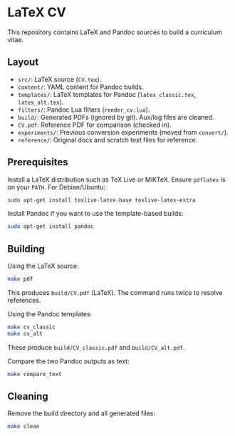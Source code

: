 # LaTeX CV

This repository contains LaTeX and Pandoc sources to build a curriculum vitae.

## Layout

- `src/`: LaTeX source (`CV.tex`).
- `content/`: YAML content for Pandoc builds.
- `templates/`: LaTeX templates for Pandoc (`latex_classic.tex`, `latex_alt.tex`).
- `filters/`: Pandoc Lua filters (`render_cv.lua`).
- `build/`: Generated PDFs (ignored by git). Aux/log files are cleaned.
- `CV.pdf`: Reference PDF for comparison (checked in).
- `experiments/`: Previous conversion experiments (moved from `convert/`).
- `reference/`: Original docx and scratch text files for reference.

## Prerequisites

Install a LaTeX distribution such as TeX Live or MiKTeX. Ensure `pdflatex` is on your `PATH`. For Debian/Ubuntu:

```sh
sudo apt-get install texlive-latex-base texlive-latex-extra
```

Install Pandoc if you want to use the template-based builds:

```sh
sudo apt-get install pandoc
```

## Building

Using the LaTeX source:

```sh
make pdf
```

This produces `build/CV.pdf` (LaTeX). The command runs twice to resolve references.

Using the Pandoc templates:

```sh
make cv_classic
make cv_alt
```

These produce `build/CV_classic.pdf` and `build/CV_alt.pdf`.

Compare the two Pandoc outputs as text:

```sh
make compare_text
```

## Cleaning

Remove the build directory and all generated files:

```sh
make clean
```

